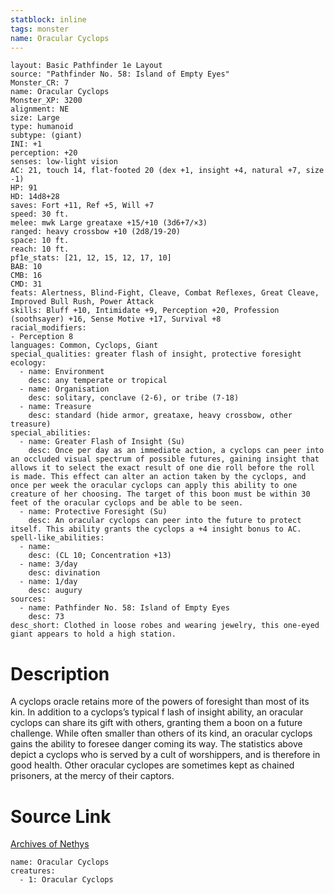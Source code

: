 ```yaml
---
statblock: inline
tags: monster
name: Oracular Cyclops
---
```

```statblock
layout: Basic Pathfinder 1e Layout
source: "Pathfinder No. 58: Island of Empty Eyes"
Monster_CR: 7
name: Oracular Cyclops
Monster_XP: 3200
alignment: NE
size: Large
type: humanoid
subtype: (giant)
INI: +1
perception: +20
senses: low-light vision
AC: 21, touch 14, flat-footed 20 (dex +1, insight +4, natural +7, size -1)
HP: 91
HD: 14d8+28
saves: Fort +11, Ref +5, Will +7
speed: 30 ft.
melee: mwk Large greataxe +15/+10 (3d6+7/×3)
ranged: heavy crossbow +10 (2d8/19-20)
space: 10 ft.
reach: 10 ft.
pf1e_stats: [21, 12, 15, 12, 17, 10]
BAB: 10
CMB: 16
CMD: 31
feats: Alertness, Blind-Fight, Cleave, Combat Reflexes, Great Cleave, Improved Bull Rush, Power Attack
skills: Bluff +10, Intimidate +9, Perception +20, Profession (soothsayer) +16, Sense Motive +17, Survival +8
racial_modifiers:
- Perception 8
languages: Common, Cyclops, Giant
special_qualities: greater flash of insight, protective foresight
ecology:
  - name: Environment
    desc: any temperate or tropical
  - name: Organisation
    desc: solitary, conclave (2-6), or tribe (7-18)
  - name: Treasure
    desc: standard (hide armor, greataxe, heavy crossbow, other treasure)
special_abilities:
  - name: Greater Flash of Insight (Su)
    desc: Once per day as an immediate action, a cyclops can peer into an occluded visual spectrum of possible futures, gaining insight that allows it to select the exact result of one die roll before the roll is made. This effect can alter an action taken by the cyclops, and once per week the oracular cyclops can apply this ability to one creature of her choosing. The target of this boon must be within 30 feet of the oracular cyclops and be able to be seen.
  - name: Protective Foresight (Su)
    desc: An oracular cyclops can peer into the future to protect itself. This ability grants the cyclops a +4 insight bonus to AC.
spell-like_abilities:
  - name:
    desc: (CL 10; Concentration +13)
  - name: 3/day
    desc: divination
  - name: 1/day
    desc: augury
sources:
  - name: Pathfinder No. 58: Island of Empty Eyes
    desc: 73
desc_short: Clothed in loose robes and wearing jewelry, this one-eyed giant appears to hold a high station.
```
# Description
A cyclops oracle retains more of the powers of foresight than most of its kin. In addition to a cyclops’s typical f lash of insight ability, an oracular cyclops can share its gift with others, granting them a boon on a future challenge. While often smaller than others of its kind, an oracular cyclops gains the ability to foresee danger coming its way. The statistics above depict a cyclops who is served by a cult of worshippers, and is therefore in good health. Other oracular cyclopes are sometimes kept as chained prisoners, at the mercy of their captors.
# Source Link
[Archives of Nethys](https://aonprd.com/MonsterDisplay.aspx?ItemName=Oracular%20Cyclops)
```encounter-table
name: Oracular Cyclops
creatures:
  - 1: Oracular Cyclops
```
